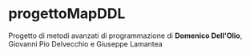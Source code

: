 # progettoMapDDL
Progetto di metodi avanzati di programmazione di **Domenico Dell'Olio**, Giovanni Pio Delvecchio e Giuseppe Lamantea
